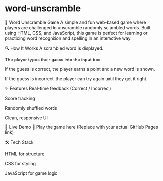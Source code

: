 # word-unscramble
🧩 Word Unscramble Game
A simple and fun web-based game where players are challenged to unscramble randomly scrambled words. Built using HTML, CSS, and JavaScript, this game is perfect for learning or practicing word recognition and spelling in an interactive way.

🔍 How It Works
A scrambled word is displayed.

The player types their guess into the input box.

If the guess is correct, the player earns a point and a new word is shown.

If the guess is incorrect, the player can try again until they get it right.

✨ Features
Real-time feedback (Correct / Incorrect)

Score tracking

Randomly shuffled words

Clean, responsive UI

🚀 Live Demo
🔗 Play the game here
(Replace with your actual GitHub Pages link)

🛠️ Tech Stack

HTML for structure

CSS for styling

JavaScript for game logic


